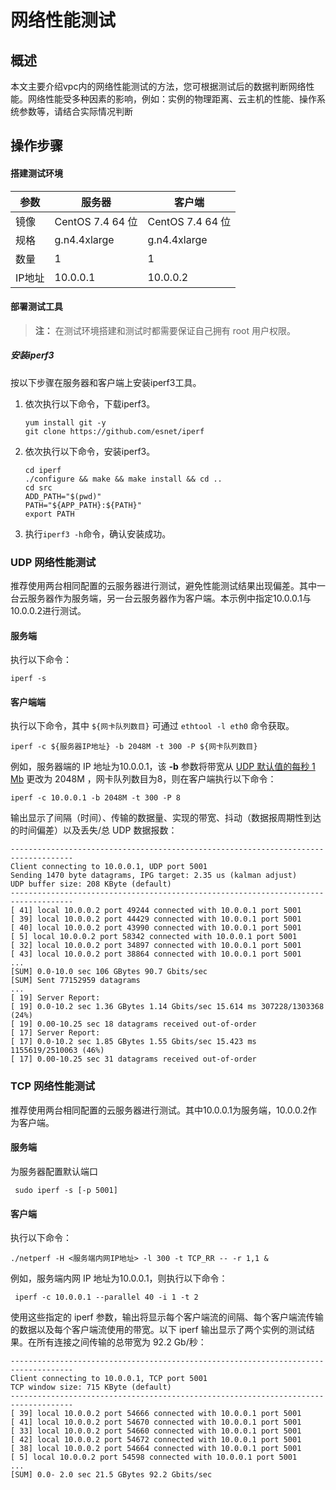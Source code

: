 # 网络性能测试

## 概述

本文主要介绍vpc内的网络性能测试的方法，您可根据测试后的数据判断网络性能。网络性能受多种因素的影响，例如：实例的物理距离、云主机的性能、操作系统参数等，请结合实际情况判断

## 操作步骤

#### 搭建测试环境

|参数|服务器|客户端|
|----|----|----|
|镜像|CentOS 7.4 64 位|CentOS 7.4 64 位|
|规格|g.n4.4xlarge|g.n4.4xlarge|
|数量|1|1|
|IP地址|10.0.0.1|10.0.0.2|


#### 部署测试工具

> **注：** 在测试环境搭建和测试时都需要保证自己拥有 root 用户权限。

##### 安装iperf3

按以下步骤在服务器和客户端上安装iperf3工具。

1. 依次执行以下命令，下载iperf3。

   ```
   yum install git -y
   git clone https://github.com/esnet/iperf
   ```

2. 依次执行以下命令，安装iperf3。

   ```
   cd iperf
   ./configure && make && make install && cd ..
   cd src
   ADD_PATH="$(pwd)"
   PATH="${APP_PATH}:${PATH}"
   export PATH
   ```

3. 执行`iperf3 -h`命令，确认安装成功。

### UDP 网络性能测试

推荐使用两台相同配置的云服务器进行测试，避免性能测试结果出现偏差。其中一台云服务器作为服务端，另一台云服务器作为客户端。本示例中指定10.0.0.1与10.0.0.2进行测试。

#### 服务端

执行以下命令：

```
iperf -s
```

#### 客户端端

执行以下命令，其中 `${网卡队列数目}` 可通过 `ethtool -l eth0` 命令获取。

```
iperf -c ${服务器IP地址} -b 2048M -t 300 -P ${网卡队列数目}
```

例如，服务器端的 IP 地址为10.0.0.1，该 **-b** 参数将带宽从 [UDP 默认值的每秒 1 Mb](https://iperf.fr/iperf-doc.php#doc) 更改为 2048M ，网卡队列数目为8，则在客户端执行以下命令：

```
iperf -c 10.0.0.1 -b 2048M -t 300 -P 8
```

输出显示了间隔（时间）、传输的数据量、实现的带宽、抖动（数据报周期性到达的时间偏差）以及丢失/总 UDP 数据报数：

```plainText
------------------------------------------------------------------------------------
Client connecting to 10.0.0.1, UDP port 5001
Sending 1470 byte datagrams, IPG target: 2.35 us (kalman adjust)
UDP buffer size: 208 KByte (default)
------------------------------------------------------------------------------------
[ 41] local 10.0.0.2 port 49244 connected with 10.0.0.1 port 5001
[ 39] local 10.0.0.2 port 44429 connected with 10.0.0.1 port 5001
[ 40] local 10.0.0.2 port 43990 connected with 10.0.0.1 port 5001
[ 5] local 10.0.0.2 port 58342 connected with 10.0.0.1 port 5001
[ 32] local 10.0.0.2 port 34897 connected with 10.0.0.1 port 5001
[ 43] local 10.0.0.2 port 38864 connected with 10.0.0.1 port 5001
...
[SUM] 0.0-10.0 sec 106 GBytes 90.7 Gbits/sec
[SUM] Sent 77152959 datagrams
...
[ 19] Server Report:
[ 19] 0.0-10.2 sec 1.36 GBytes 1.14 Gbits/sec 15.614 ms 307228/1303368 (24%)
[ 19] 0.00-10.25 sec 18 datagrams received out-of-order
[ 17] Server Report:
[ 17] 0.0-10.2 sec 1.85 GBytes 1.55 Gbits/sec 15.423 ms 1155619/2510063 (46%)
[ 17] 0.00-10.25 sec 31 datagrams received out-of-order
```

### TCP 网络性能测试

推荐使用两台相同配置的云服务器进行测试。其中10.0.0.1为服务端，10.0.0.2作为客户端。

#### 服务端

为服务器配置默认端口

```
 sudo iperf -s [-p 5001]
```

#### 客户端

执行以下命令：

```
./netperf -H <服务端内网IP地址> -l 300 -t TCP_RR -- -r 1,1 &
```


例如，服务端内网 IP 地址为10.0.0.1，则执行以下命令：

```
 iperf -c 10.0.0.1 --parallel 40 -i 1 -t 2
```

使用这些指定的 iperf 参数，输出将显示每个客户端流的间隔、每个客户端流传输的数据以及每个客户端流使用的带宽。以下 iperf 输出显示了两个实例的测试结果。在所有连接之间传输的总带宽为 92.2 Gb/秒：

```plainText
------------------------------------------------------------------------------------
Client connecting to 10.0.0.1, TCP port 5001
TCP window size: 715 KByte (default)
------------------------------------------------------------------------------------
[ 39] local 10.0.0.2 port 54666 connected with 10.0.0.1 port 5001
[ 41] local 10.0.0.2 port 54670 connected with 10.0.0.1 port 5001
[ 33] local 10.0.0.2 port 54660 connected with 10.0.0.1 port 5001
[ 42] local 10.0.0.2 port 54672 connected with 10.0.0.1 port 5001
[ 38] local 10.0.0.2 port 54664 connected with 10.0.0.1 port 5001
[ 5] local 10.0.0.2 port 54598 connected with 10.0.0.1 port 5001
...
[SUM] 0.0- 2.0 sec 21.5 GBytes 92.2 Gbits/sec
```
